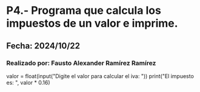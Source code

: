 # P4.- Programa que calcula los impuestos de un valor e imprime.
## Fecha: 2024/10/22
### Realizado por: Fausto Alexander Ramírez Ramírez
valor = float(input("Digite el valor para calcular el iva: "))
print("El impuesto es: ", valor * 0.16)

